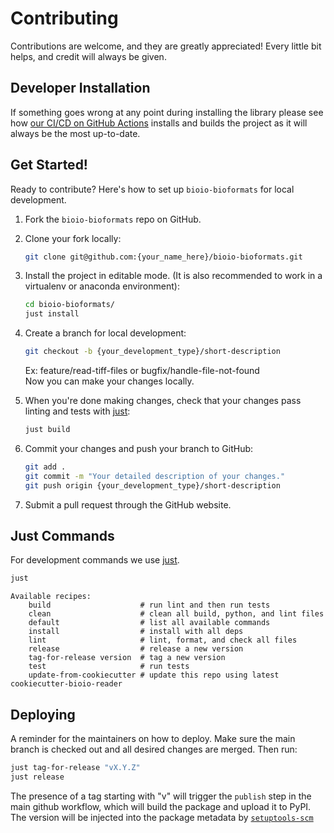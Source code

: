 # Contributing

Contributions are welcome, and they are greatly appreciated! Every little bit
helps, and credit will always be given.

## Developer Installation

If something goes wrong at any point during installing the library please see how
[our CI/CD on GitHub Actions](.github/workflows/build-main.yml) installs and builds the
project as it will always be the most up-to-date.

## Get Started!

Ready to contribute? Here's how to set up `bioio-bioformats` for local development.

1. Fork the `bioio-bioformats` repo on GitHub.

2. Clone your fork locally:

    ```bash
    git clone git@github.com:{your_name_here}/bioio-bioformats.git
    ```

3. Install the project in editable mode. (It is also recommended to work in a virtualenv or anaconda environment):

    ```bash
    cd bioio-bioformats/
    just install
    ```

4. Create a branch for local development:

    ```bash
    git checkout -b {your_development_type}/short-description
    ```

    Ex: feature/read-tiff-files or bugfix/handle-file-not-found<br>
    Now you can make your changes locally.

5. When you're done making changes, check that your changes pass linting and
   tests with [just](https://github.com/casey/just):

    ```bash
    just build
    ```

6. Commit your changes and push your branch to GitHub:

    ```bash
    git add .
    git commit -m "Your detailed description of your changes."
    git push origin {your_development_type}/short-description
    ```

7. Submit a pull request through the GitHub website.

## Just Commands

For development commands we use [just](https://github.com/casey/just).

```bash
just
```
```
Available recipes:
    build                    # run lint and then run tests
    clean                    # clean all build, python, and lint files
    default                  # list all available commands
    install                  # install with all deps
    lint                     # lint, format, and check all files
    release                  # release a new version
    tag-for-release version  # tag a new version
    test                     # run tests
    update-from-cookiecutter # update this repo using latest cookiecutter-bioio-reader
```

## Deploying

A reminder for the maintainers on how to deploy.
Make sure the main branch is checked out and all desired changes
are merged. Then run:

```bash
just tag-for-release "vX.Y.Z"
just release
```

The presence of a tag starting with "v" will trigger the `publish` step in the
main github workflow, which will build the package and upload it to PyPI. The
version will be injected into the package metadata by
[`setuptools-scm`](https://github.com/pypa/setuptools_scm)
